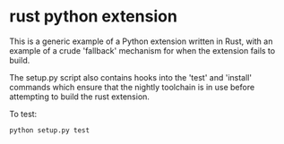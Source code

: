 # rust python extension

This is a generic example of a Python extension written in Rust, with an
example of a crude 'fallback' mechanism for when the extension fails to build.

The setup.py script also contains hooks into the 'test' and 'install' commands
which ensure that the nightly toolchain is in use before attempting to build
the rust extension.

To test:

```bash
python setup.py test
```
